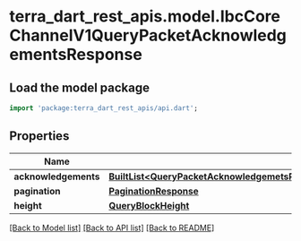 # terra_dart_rest_apis.model.IbcCoreChannelV1QueryPacketAcknowledgementsResponse

## Load the model package
```dart
import 'package:terra_dart_rest_apis/api.dart';
```

## Properties
Name | Type | Description | Notes
------------ | ------------- | ------------- | -------------
**acknowledgements** | [**BuiltList&lt;QueryPacketAcknowledgemetsResponseIsTheRequestTypeForTheQueryQueryPacketAcknowledgementsRPCMethodAcknowledgementsInner&gt;**](QueryPacketAcknowledgemetsResponseIsTheRequestTypeForTheQueryQueryPacketAcknowledgementsRPCMethodAcknowledgementsInner.md) |  | [optional] 
**pagination** | [**PaginationResponse**](PaginationResponse.md) |  | [optional] 
**height** | [**QueryBlockHeight**](QueryBlockHeight.md) |  | [optional] 

[[Back to Model list]](../README.md#documentation-for-models) [[Back to API list]](../README.md#documentation-for-api-endpoints) [[Back to README]](../README.md)


